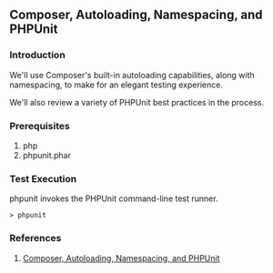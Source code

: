 ## Composer, Autoloading, Namespacing, and PHPUnit

### Introduction


We'll use Composer's built-in autoloading capabilities, along with namespacing, to make for an elegant testing experience. 

We'll also review a variety of PHPUnit best practices in the process.

### Prerequisites 

1. php
2. phpunit.phar 

### Test Execution

phpunit invokes the PHPUnit command-line test runner.

    > phpunit

### References

1. [Composer, Autoloading, Namespacing, and PHPUnit](https://www.youtube.com/watch?v=84j61_aI0q8)
